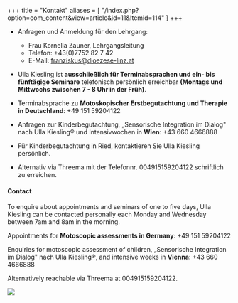 +++
title = "Kontakt"
aliases = [
  "/index.php?option=com_content&view=article&id=11&Itemid=114"
]
+++

- Anfragen und Anmeldung für den Lehrgang:
  - Frau Kornelia Zauner, Lehrgangsleitung
  - Telefon: +43(0)7752 82 7 42
  - E-Mail: [franziskus@dioezese-linz.at](mailto:franziskus@dioezese-linz.at)

- Ulla Kiesling ist **ausschließlich für Terminabsprachen und ein- bis fünftägige Seminare** telefonisch persönlich erreichbar **(Montags und Mittwochs zwischen 7 - 8 Uhr in der Früh)**.

- Terminabsprache zu **Motoskopischer Erstbegutachtung und Therapie in Deutschland**: +49 151 59204122
- Anfragen zur Kinderbegutachtung, „Sensorische Integration im Dialog" nach Ulla Kiesling® und Intensivwochen in **Wien**: +43 660 4666888

- Für Kinderbegutachtung in Ried, kontaktieren Sie Ulla Kiesling persönlich.

- Alternativ via Threema mit der Telefonnr. 004915159204122 schriftlich zu erreichen.

#### Contact

To enquire about appointments and seminars of one to five days, Ulla Kiesling can be contacted personally each Monday and Wednesday between 7am and 8am in the morning.

Appointments for **Motoscopic assessments in Germany**: +49 151 59204122

Enquiries for motoscopic assessment of children, „Sensorische Integration im Dialog" nach Ulla Kiesling®, and intensive weeks in **Vienna**: +43 660 4666888

Alternatively reachable via Threema at 004915159204122.

<img class="photo-big" src="/ulla-kiesling-praxis/ulla-kiesling-praxis-9.jpg" />
